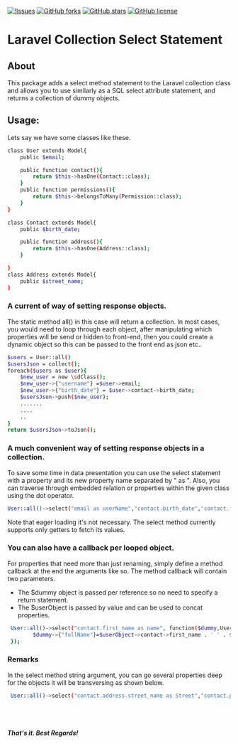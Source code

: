 [![!Issues](https://img.shields.io/github/issues/ndepaz/CustomCollect.svg?style=flat-square)](https://github.com/ndepaz/CustomCollect/issues)
[![GitHub forks](https://img.shields.io/github/forks/ndepaz/CustomCollect.svg)](https://github.com/ndepaz/CustomCollect/network)
[![GitHub stars](https://img.shields.io/github/stars/ndepaz/CustomCollect.svg)](https://github.com/ndepaz/CustomCollect/stargazers)
[![GitHub license](https://img.shields.io/github/license/ndepaz/CustomCollect.svg)](https://github.com/ndepaz/CustomCollect/blob/master/LICENSE)

# Laravel Collection Select Statement 

## About

This package adds a select method statement to the Laravel collection class and 
allows you to use similarly as a SQL select attribute statement, and returns a collection of dummy objects.
 
## Usage: 

Lets say we have some classes like these. 

```sh
class User extends Model{
    public $email;

    public function contact(){
        return $this->hasOne(Contact::class);
    }
    public function permissions(){
        return $this->belongsToMany(Permission::class);
    }
}

class Contact extends Model{
    public $birth_date;

    public function address(){
        return $this->hasOne(Address::class);
    }

}
class Address extends Model{
    public $street_name;
}
```
### A current of way of setting response objects.
The static method all() in this case will return a collection.
In most cases, you would need to loop through each object, after manipulating which properties will be send or hidden to front-end,
then you could create a dynamic object so this can be passed to the front end as json etc..

```sh
$users = User::all()
$usersJson = collect();
foreach($users as $user){
    $new_user = new \sdClass();
    $new_user->{"username"} =$user->email;
    $new_user->{"birth_date"} = $user->contact->birth_date; 
    $usersJson->push($new_user);
    .......
    ....
    ..
}
return $usersJson->toJson();
```
### A much convenient way of setting response objects in a collection.
To save some time in data presentation you can use the select statement with a property and its new property name separated by " as ".
Also, you can traverse through embedded relation or properties within the given class using the dot operator.
```sh
User::all()->select("email as userName","contact.birth_date","contact.first_name as name")->toJson();
```
Note that eager loading it's not necessary. The select method currently supports only getters to fetch its values.


### You can also have a callback per looped object.
For properties that need more than just renaming, simply define a method callback at the end the arguments like so. 
The method callback will contain two parameters.
 - The $dummy object is passed per reference so no need to specify a return statement.
 - The $userObject is passed by value and can be used to concat properties. 
```sh
 User::all()->select("contact.first_name as name", function($dummy,User $userObject){
        $dummy->{"fullName"}=$userObject->contact->first_name . ' ' . $userObject->contact->last_name;
 });
```
### Remarks
In the select method string argument, you can go several properties deep for the objects it will be transversing as shown below.
```sh
 User::all()->select("contact.address.street_name as Street","contact.phone as CellPhone");
```
<br/>
<br/>

##### That's it. Best Regards!
